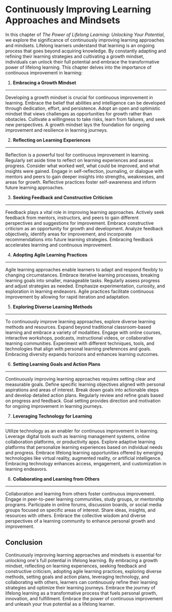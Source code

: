 Continuously Improving Learning Approaches and Mindsets
================================================================

In this chapter of *The Power of Lifelong Learning: Unlocking Your Potential*, we explore the significance of continuously improving learning approaches and mindsets. Lifelong learners understand that learning is an ongoing process that goes beyond acquiring knowledge. By constantly adapting and refining their learning strategies and cultivating a growth mindset, individuals can unlock their full potential and embrace the transformative power of lifelong learning. This chapter delves into the importance of continuous improvement in learning:

1. **Embracing a Growth Mindset**
---------------------------------

Developing a growth mindset is crucial for continuous improvement in learning. Embrace the belief that abilities and intelligence can be developed through dedication, effort, and persistence. Adopt an open and optimistic mindset that views challenges as opportunities for growth rather than obstacles. Cultivate a willingness to take risks, learn from failures, and seek new perspectives. A growth mindset lays the foundation for ongoing improvement and resilience in learning journeys.

2. **Reflecting on Learning Experiences**
-----------------------------------------

Reflection is a powerful tool for continuous improvement in learning. Regularly set aside time to reflect on learning experiences and assess progress. Consider what worked well, what could be improved, and what insights were gained. Engage in self-reflection, journaling, or dialogue with mentors and peers to gain deeper insights into strengths, weaknesses, and areas for growth. Reflective practices foster self-awareness and inform future learning approaches.

3. **Seeking Feedback and Constructive Criticism**
--------------------------------------------------

Feedback plays a vital role in improving learning approaches. Actively seek feedback from mentors, instructors, and peers to gain different perspectives and suggestions for improvement. Embrace constructive criticism as an opportunity for growth and development. Analyze feedback objectively, identify areas for improvement, and incorporate recommendations into future learning strategies. Embracing feedback accelerates learning and continuous improvement.

4. **Adopting Agile Learning Practices**
----------------------------------------

Agile learning approaches enable learners to adapt and respond flexibly to changing circumstances. Embrace iterative learning processes, breaking learning goals into smaller, manageable tasks. Regularly assess progress and adjust strategies as needed. Emphasize experimentation, curiosity, and exploration in learning endeavors. Agile practices facilitate continuous improvement by allowing for rapid iteration and adaptation.

5. **Exploring Diverse Learning Methods**
-----------------------------------------

To continuously improve learning approaches, explore diverse learning methods and resources. Expand beyond traditional classroom-based learning and embrace a variety of modalities. Engage with online courses, interactive workshops, podcasts, instructional videos, or collaborative learning communities. Experiment with different techniques, tools, and technologies that align with personal learning preferences and goals. Embracing diversity expands horizons and enhances learning outcomes.

6. **Setting Learning Goals and Action Plans**
----------------------------------------------

Continuously improving learning approaches requires setting clear and measurable goals. Define specific learning objectives aligned with personal aspirations and areas of interest. Break down goals into actionable steps and develop detailed action plans. Regularly review and refine goals based on progress and feedback. Goal setting provides direction and motivation for ongoing improvement in learning journeys.

7. **Leveraging Technology for Learning**
-----------------------------------------

Utilize technology as an enabler for continuous improvement in learning. Leverage digital tools such as learning management systems, online collaboration platforms, or productivity apps. Explore adaptive learning platforms that personalize learning experiences based on individual needs and progress. Embrace lifelong learning opportunities offered by emerging technologies like virtual reality, augmented reality, or artificial intelligence. Embracing technology enhances access, engagement, and customization in learning endeavors.

8. **Collaborating and Learning from Others**
---------------------------------------------

Collaboration and learning from others foster continuous improvement. Engage in peer-to-peer learning communities, study groups, or mentorship programs. Participate in online forums, discussion boards, or social media groups focused on specific areas of interest. Share ideas, insights, and resources with others. Embrace the collective wisdom and diverse perspectives of a learning community to enhance personal growth and improvement.

Conclusion
----------

Continuously improving learning approaches and mindsets is essential for unlocking one's full potential in lifelong learning. By embracing a growth mindset, reflecting on learning experiences, seeking feedback and constructive criticism, adopting agile learning practices, exploring diverse methods, setting goals and action plans, leveraging technology, and collaborating with others, learners can continuously refine their learning strategies and optimize their learning journeys. Embrace the journey of lifelong learning as a transformative process that fuels personal growth, innovation, and fulfillment. Embrace the power of continuous improvement and unleash your true potential as a lifelong learner.
